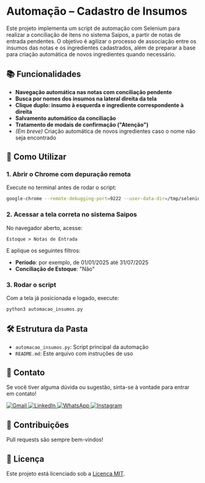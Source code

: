 # Automação – Cadastro de Insumos

Este projeto implementa um script de automação com Selenium para realizar a conciliação de itens no sistema Saipos, a partir de notas de entrada pendentes. O objetivo é agilizar o processo de associação entre os insumos das notas e os ingredientes cadastrados, além de preparar a base para criação automática de novos ingredientes quando necessário.

## 📚 Funcionalidades

- **Navegação automática nas notas com conciliação pendente**
- **Busca por nomes dos insumos na lateral direita da tela**
- **Clique duplo: insumo à esquerda e ingrediente correspondente à direita**
- **Salvamento automático da conciliação**
- **Tratamento de modais de confirmação ("Atenção")**
- *(Em breve)* Criação automática de novos ingredientes caso o nome não seja encontrado

## 🚀 Como Utilizar

### 1. Abrir o Chrome com depuração remota

Execute no terminal antes de rodar o script:

```bash
google-chrome --remote-debugging-port=9222 --user-data-dir=/tmp/selenium-profile
```

### 2. Acessar a tela correta no sistema Saipos

No navegador aberto, acesse:

```
Estoque > Notas de Entrada
```

E aplique os seguintes filtros:

- **Período**: por exemplo, de 01/01/2025 até 31/07/2025
- **Conciliação de Estoque**: "Não"

### 3. Rodar o script

Com a tela já posicionada e logado, execute:

```bash
python3 automacao_insumos.py
```

## 🛠️ Estrutura da Pasta

- `automacao_insumos.py`: Script principal da automação
- `README.md`: Este arquivo com instruções de uso

## 💬 Contato

Se você tiver alguma dúvida ou sugestão, sinta-se à vontade para entrar em contato!

<p align="left">
  <a href="mailto:pablocaballero07@gmail.com" title="Gmail">
    <img src="https://img.shields.io/badge/-Gmail-FF0000?style=flat-square&labelColor=FF0000&logo=gmail&logoColor=white" alt="Gmail"/>
  </a>
  <a href="https://www.linkedin.com/in/pabl0maciel" title="LinkedIn">
    <img src="https://img.shields.io/badge/-Linkedin-0e76a8?style=flat-square&logo=Linkedin&logoColor=white" alt="LinkedIn"/>
  </a>
  <a href="https://wa.me/11963934212" title="WhatsApp">
    <img src="https://img.shields.io/badge/-WhatsApp-25d366?style=flat-square&labelColor=25d366&logo=whatsapp&logoColor=white" alt="WhatsApp"/>
  </a>
  <a href="https://www.instagram.com/pabl0maciel" title="Instagram">
    <img src="https://img.shields.io/badge/-Instagram-DF0174?style=flat-square&labelColor=DF0174&logo=instagram&logoColor=white" alt="Instagram"/>
  </a>
</p>

## 🤝 Contribuições

Pull requests são sempre bem-vindos!

## 📜 Licença

Este projeto está licenciado sob a [Licença MIT](LICENSE).